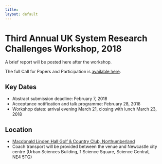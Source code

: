```yaml
---
title:
layout: default
---
```


# Third Annual UK System Research Challenges Workshop, 2018

A brief report will be posted here after the workshop.

The full Call for Papers and Participation is [available here](cfp).

Key Dates
---------
- Abstract submission deadline: February 7, 2018
- Acceptance notification and talk programme: February 28, 2018
- Workshop dates: arrival evening March 21, closing with lunch March 23, 2018

Location
--------
- [Macdonald Linden Hall Golf & Country Club, Northumberland](http://www.macdonaldhotels.co.uk/our-hotels/macdonald-linden-hall-golf-country-club/)
- Coach transport will be provided between the venue and Newcastle city centre
  (Urban Sciences Building, 1 Science Square, Science Central, NE4 5TG)
